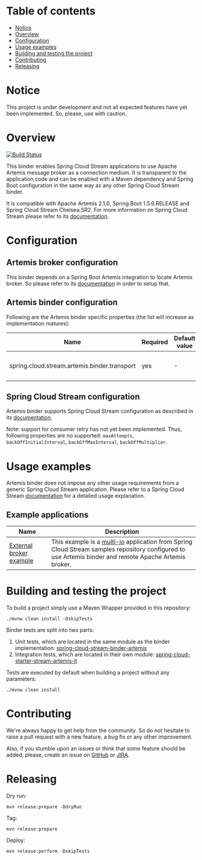 # Table of contents

- [Notice](#notice)
- [Overview](#overview)
- [Configuration](#configuration)
- [Usage examples](#usage-examples)
- [Building and testing the project](#building-and-testing-the-project)
- [Contributing](#contributing)
- [Releasing](#releasing)

# Notice

This project is under development and not all expected features have yet been implemented. So, please, use with caution.

# Overview

[![Build Status](https://travis-ci.org/snowdrop/spring-cloud-stream-binder-artemis.svg?branch=master)](https://travis-ci.org/snowdrop/spring-cloud-stream-binder-artemis)

This binder enables Spring Cloud Stream applications to use Apache Artemis message broker as a connection medium. It is transparent to the application code and can be enabled with a Maven dependency and Spring Boot configuration in the same way as any other Spring Cloud Stream binder.

It is compatible with Apache Artemis 2.1.0, Spring Boot 1.5.6.RELEASE and Spring Cloud Stream Chelsea.SR2. For more information on Spring Cloud Stream please refer to its [documentation](https://docs.spring.io/spring-cloud-stream/docs/Chelsea.SR2/reference/htmlsingle).

# Configuration

## Artemis broker configuration

This binder depends on a Spring Boot Artemis integration to locate Artemis broker. So please refer to its [documentation](https://docs.spring.io/spring-boot/docs/1.5.6.RELEASE/reference/html/boot-features-messaging.html#boot-features-artemis) in order to setup that.

## Artemis binder configuration

Following are the Artemis binder specific properties (the list will increase as implementation matures):

| Name | Required | Default value | Description |
| ---- | -------- | ------------- | ----------- |
| spring.cloud.stream.artemis.binder.transport | yes | - | Transport to be used to connect to an Artemis server e.g. `org.apache.activemq.artemis.core.remoting.impl.netty.NettyConnectorFactory` or `org.apache.activemq.artemis.core.remoting.impl.invm.InVMConnectorFactory` |

## Spring Cloud Stream configuration

Artemis binder supports Spring Cloud Stream configuration as described in its [documentation](https://docs.spring.io/spring-cloud-stream/docs/Chelsea.SR2/reference/htmlsingle/#_configuration_options).

Note: support for consumer retry has not yet been implemented. Thus, following properties are no supported: `maxAttempts`, `backOffInitialInterval`, `backOffMaxInterval`, `backOffMultiplier`.

# Usage examples

Artemis binder does not impose any other usage requirements from a generic Spring Cloud Stream application. Please refer to a Spring Cloud Stream [documentation](https://docs.spring.io/spring-cloud-stream/docs/Chelsea.SR2/reference/htmlsingle) for a detailed usage explanation.

## Example applications
| Name | Description |
| ---- | ----------- |
| [External broker example](https://github.com/gytis/spring-cloud-stream-artemis-sample) | This example is a [multi-io](https://github.com/spring-cloud/spring-cloud-stream-samples/blob/master/multi-io) application from Spring Cloud Stream samples repository configured to use Artemis binder and remote Apache Artemis broker.

# Building and testing the project

To build a project simply use a Maven Wrapper provided in this repository:

```
./mvnw clean install -DskipTests
```

Binder tests are split into two parts:

1. Unit tests, which are located in the same module as the binder implementation: [spring-cloud-stream-binder-artemis](./spring-cloud-stream-binder-artemis)
2. Integration tests, which are located in their own module: [spring-cloud-starter-stream-artemis-it](./spring-cloud-starter-stream-artemis-it)

Tests are executed by default when building a project without any parameters:
```
./mvnw clean install
```

# Contributing

We're always happy to get help from the community. So do not hesitate to raise a pull request with a new feature, a bug fix or any other improvement.

Also, if you stumble upon an issues or think that some feature should be added, please, create an issue on [GitHub](https://github.com/snowdrop/spring-cloud-stream-binder-artemis/issues) or [JIRA](https://issues.jboss.org/projects/SB).

# Releasing

Dry run:
```
mvn release:prepare -DdryRun
```

Tag:
```
mvn release:prepare
```

Deploy:
```
mvn release:perform -DskipTests
```